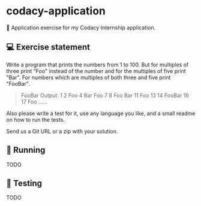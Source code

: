 # codacy-application

👾 Application exercise for my Codacy Internship application.

## 💻 Exercise statement

Write a program that prints the numbers from 1 to 100. But for multiples of three print "Foo" instead of the number and for the multiples of five print "Bar". For numbers which are multiples of both three and five print "FooBar".

> FooBar
Output: 1 2 Foo 4 Bar Foo 7 8 Foo Bar 11 Foo 13 14 FooBar 16 17 Foo ……

Also please write a test for it, use any language you like, and a small readme on how to run the tests.

Send us a Git URL or a zip with your solution.

## 🏃‍ Running

TODO

## 🚦 Testing

TODO